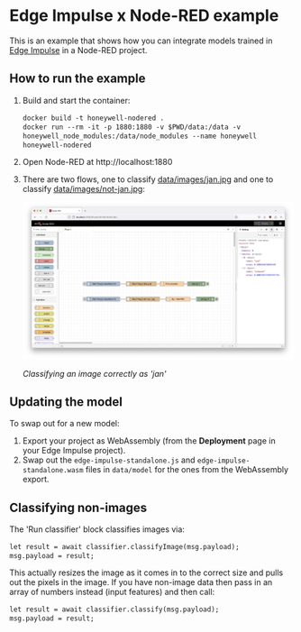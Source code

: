 # Edge Impulse x Node-RED example

This is an example that shows how you can integrate models trained in [Edge Impulse](https://edgeimpulse.com) in a Node-RED project.

## How to run the example

1. Build and start the container:

    ```
    docker build -t honeywell-nodered .
    docker run --rm -it -p 1880:1880 -v $PWD/data:/data -v honeywell_node_modules:/data/node_modules --name honeywell honeywell-nodered
    ```

2. Open Node-RED at http://localhost:1880
3. There are two flows, one to classify [data/images/jan.jpg](data/images/jan.jpg) and one to classify [data/images/not-jan.jpg](data/images/not-jan.jpg):

    ![Node-RED classifying an image](images/demo.png)

    *Classifying an image correctly as 'jan'*

## Updating the model

To swap out for a new model:

1. Export your project as WebAssembly (from the **Deployment** page in your Edge Impulse project).
2. Swap out the `edge-impulse-standalone.js` and `edge-impulse-standalone.wasm` files in `data/model` for the ones from the WebAssembly export.

## Classifying non-images

The 'Run classifier' block classifies images via:

```
let result = await classifier.classifyImage(msg.payload);
msg.payload = result;
```

This actually resizes the image as it comes in to the correct size and pulls out the pixels in the image. If you have non-image data then pass in an array of numbers instead (input features) and then call:

```
let result = await classifier.classify(msg.payload);
msg.payload = result;
```
